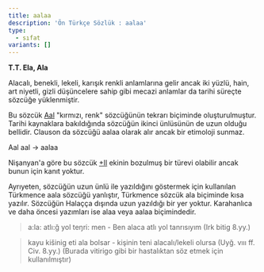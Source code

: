 ```yaml
---
title: aalaa
description: 'Ön Türkçe Sözlük : aalaa'
type:
  - sıfat
variants: []
---
```

**T.T. Ela, Ala**

Alacalı, benekli, lekeli, karışık renkli anlamlarına gelir ancak iki yüzlü, hain, art niyetli, gizli düşüncelere sahip gibi mecazi anlamlar da tarihi süreçte sözcüğe yüklenmiştir.

Bu sözcük [Aal](/pt/aal) "kırmızı, renk" sözcüğünün tekrarı biçiminde oluşturulmuştur. Tarihi kaynaklara bakıldığında sözcüğün ikinci ünlüsünün de uzun olduğu bellidir. Clauson da sözcüğü aalaa olarak alır ancak bir etimoloji sunmaz.

Aal aal -> aalaa

 Nişanyan'a göre bu sözcük [+Il](/pt/-ekler/-Il) ekinin bozulmuş bir türevi olabilir ancak bunun için kanıt yoktur.

Ayrıyeten, sözcüğün uzun ünlü ile yazıldığını göstermek için kullanılan Türkmence aala sözcüğü yanlıştır, Türkmence sözcük ala biçiminde kısa yazılır. Sözcüğün Halaçça dışında uzun yazıldığı bir yer yoktur. Karahanlıca ve daha öncesi yazımları ise alaa veya aalaa biçimindedir.

> a:la: atlı:ğ yol teŋri: men - Ben alaca atlı yol tanrısıyım (Irk bitig 8.yy.)

> kayu kišinig eti ala bolsar - kişinin teni alacalı/lekeli olursa (Uyğ. vııı ff. Civ. 8.yy.) (Burada vitirigo gibi bir hastalıktan söz etmek için kullanılmıştır)
